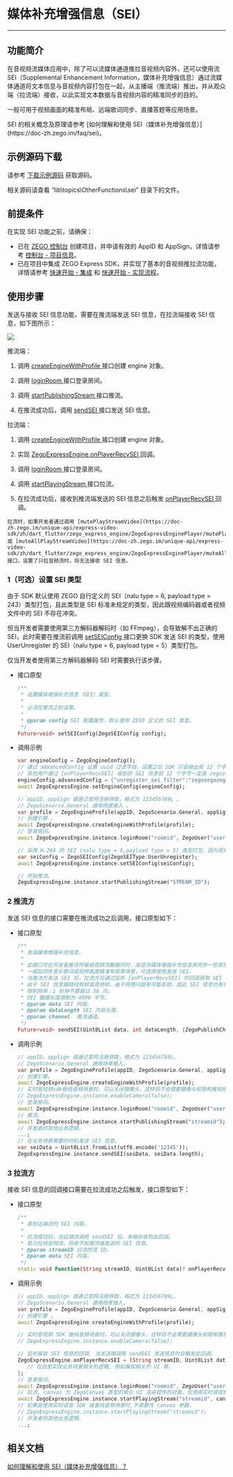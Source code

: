 # 媒体补充增强信息（SEI）

- - -

## 功能简介

在音视频流媒体应用中，除了可以流媒体通道推拉音视频内容外，还可以使用流 SEI（Supplemental Enhancement Information，媒体补充增强信息）通过流媒体通道将文本信息与音视频内容打包在一起，从主播端（推流端）推出，并从观众端（拉流端）接收，以此实现文本数据与音视频内容的精准同步的目的。

一般可用于视频画面的精准布局、远端歌词同步、直播答题等应用场景。

<Note title="说明">
SEI 的相关概念及原理请参考 [如何理解和使用 SEI（媒体补充增强信息）](https://doc-zh.zego.im/faq/sei)。
</Note>



## 示例源码下载

请参考 [下载示例源码](https://doc-zh.zego.im/article/3130) 获取源码。

相关源码请查看 “lib\topics\OtherFunctions\sei” 目录下的文件。

## 前提条件

在实现 SEI 功能之前，请确保：

- 已在 [ZEGO 控制台](https://console.zego.im) 创建项目，并申请有效的 AppID 和 AppSign，详情请参考 [控制台 - 项目信息](/console/project-info)。
- 已在项目中集成 ZEGO Express SDK，并实现了基本的音视频推拉流功能，详情请参考 [快速开始 - 集成](https://doc-zh.zego.im/article/1241) 和 [快速开始 - 实现流程](https://doc-zh.zego.im/article/7634)。



## 使用步骤

发送与接收 SEI 信息功能，需要在推流端发送 SEI 信息，在拉流端接收 SEI 信息，如下图所示：

<Frame width="512" height="auto" caption=""><img src="https://doc-media.zego.im/sdk-doc/Pics/Common/ZegoExpressEngine/send_and_recv_sei_flutter_new.png" /></Frame>

推流端：

1. 调用 [createEngineWithProfile ](https://doc-zh.zego.im/unique-api/express-video-sdk/zh/dart_flutter/zego_express_engine/ZegoExpressEngine/createEngineWithProfile.html) 接口创建 engine 对象。

2. 调用 [loginRoom ](https://doc-zh.zego.im/unique-api/express-video-sdk/zh/dart_flutter/zego_express_engine/ZegoExpressEngineRoom/loginRoom.html) 接口登录房间。

3. 调用 [startPublishingStream ](https://doc-zh.zego.im/unique-api/express-video-sdk/zh/dart_flutter/zego_express_engine/ZegoExpressEnginePublisher/startPublishingStream.html) 接口推流。

4. 在推流成功后，调用 [sendSEI ](https://doc-zh.zego.im/unique-api/express-video-sdk/zh/dart_flutter/zego_express_engine/ZegoExpressEnginePublisher/sendSEI.html) 接口发送 SEI 信息。

拉流端：

1. 调用 [createEngineWithProfile ](https://doc-zh.zego.im/unique-api/express-video-sdk/zh/dart_flutter/zego_express_engine/ZegoExpressEngine/createEngineWithProfile.html) 接口创建 engine 对象。

2. 实现 [ZegoExpressEngine.onPlayerRecvSEI ](https://doc-zh.zego.im/unique-api/express-video-sdk/zh/dart_flutter/zego_express_engine/ZegoExpressEngine/onPlayerRecvSEI.html) 回调。

3. 调用 [loginRoom ](https://doc-zh.zego.im/unique-api/express-video-sdk/zh/dart_flutter/zego_express_engine/ZegoExpressEngineRoom/loginRoom.html) 接口登录房间。

4. 调用 [startPlayingStream ](https://doc-zh.zego.im/unique-api/express-video-sdk/zh/dart_flutter/zego_express_engine/ZegoExpressEnginePlayer/startPlayingStream.html) 接口拉流。

5. 在拉流成功后，接收到推流端发送的 SEI 信息之后触发 [onPlayerRecvSEI ](https://doc-zh.zego.im/unique-api/express-video-sdk/zh/dart_flutter/zego_express_engine/ZegoExpressEngine/onPlayerRecvSEI.html) 回调。

<Note title="说明">


    拉流时，如果开发者通过调用 [mutePlayStreamVideo](https://doc-zh.zego.im/unique-api/express-video-sdk/zh/dart_flutter/zego_express_engine/ZegoExpressEnginePlayer/mutePlayStreamVideo.html) 或 [muteAllPlayStreamVideo](https://doc-zh.zego.im/unique-api/express-video-sdk/zh/dart_flutter/zego_express_engine/ZegoExpressEnginePlayer/muteAllPlayStreamVideo.html) 接口，设置了只拉音频流时，将无法接收 SEI 信息。

</Note>



### 1（可选）设置 SEI 类型

<Accordion title="设置 SEI 类型" defaultOpen="false">
由于 SDK 默认使用 ZEGO 自行定义的 SEI（nalu type = 6, payload type = 243）类型打包，且此类型是 SEI 标准未规定的类型，因此跟视频编码器或者视频文件中的 SEI 不存在冲突。

但当开发者需要使用第三方解码器解码时（如 FFmpeg），会导致解不出正确的 SEI，此时需要在推流前调用 [setSEIConfig ](https://doc-zh.zego.im/unique-api/express-video-sdk/zh/dart_flutter/zego_express_engine/ZegoExpressEnginePublisher/setSEIConfig.html) 接口更换 SDK 发送 SEI 的类型，使用 UserUnregister 的 SEI（nalu type = 6, payload type = 5）类型打包。

<Note title="说明">


仅当开发者使用第三方解码器解码 SEI 时需要执行该步骤。

</Note>



- 接口原型

    ```dart
    /**
     * 设置媒体增强补充信息（SEI）类型。
     *
     * 必须在推流之前设置。
     *
     * @param config SEI 配置属性。默认使用 ZEGO 定义的 SEI 类型。
     */
    Future<void> setSEIConfig(ZegoSEIConfig config);
    ```


- 调用示例

    ```dart
    var engineConfig = ZegoEngineConfig();
    // 通过 advancedConfig 设置 uuid 过滤字段，设置之后 SDK 只会抛出前 12 个字节为开发者所设置 uuid 的 SEI。
    // 其他用户通过 [onPlayerRecvSEI] 收到的 SEI 信息前 12 个字节一定是 zegozegozego，其他会被过滤。
    engineConfig.advancedConfig = {"unregister_sei_filter":"zegozegozego"};
    await ZegoExpressEngine.setEngineConfig(engineConfig);

    // appID、appSign 请通过官网注册获取，格式为 123456789L 。
    // ZegoScenario.General 通用场景接入 。
    var profile = ZegoEngineProfile(appID, ZegoScenario.General, appSign: appSign);
    // 创建引擎 。
    await ZegoExpressEngine.createEngineWithProfile(profile);
    // 登录房间。
    await ZegoExpressEngine.instance.loginRoom("roomid", ZegoUser("userid_1", "username_1"));

    // 采用 H.264 的 SEI (nalu type = 6,payload type = 5) 类型打包，因为视频编码器自身会产生 payload type 为 5 的 SEI，或者使用视频文件推流时，视频文件中也可能存在这样的 SEI，所以使用此类型时，用户需要把 uuid + content 当作 buffer 塞给 SEI 发送接口；此时为了区别视频编码器自身产生的 SEI， App 在发送此类型 SEI 时，可以填写业务特定的 uuid（uuid 长度为 16 字节），接收方使用 SDK 解析 payload type 为 5 的 SEI 时，会根据设置的过滤字符串过滤出 uuid 相符的 SEI 抛给业务，如果没有设置过滤字符串，SDK 会把所有收到的 SEI 都抛给开发者。
    var seiConfig = ZegoSEIConfig(ZegoSEIType.UserUnregister);
    await ZegoExpressEngine.instance.setSEIConfig(seiConfig);

    // 开始推流。
    ZegoExpressEngine.instance.startPublishingStream("STREAM_ID");
    ```
</Accordion>


### 2 推流方

发送 SEI 信息的接口需要在推流成功之后调用，接口原型如下：

- 接口原型

    ```dart
    /**
     * 发送媒体增强补充信息。
     *
     * 此接口可在开发者推流传输音视频流数据同时，发送流媒体增强补充信息来同步一些其他附加信息。
     * 一般如同步音乐歌词或视频画面精准布局等场景，可选择使用发送 SEI。
     * 当推流方发送 SEI 后，拉流方可通过监听 [onPlayerRecvSEI] 的回调获取 SEI 内容。
     * 由于 SEI 信息跟随视频帧或音频帧，由于网络问题有可能丢帧，因此 SEI 信息也有可能丢，为解决这种情况，应该在限制频率内多发几次。
     * 限制频率：1 秒钟不要超过 30 次。
     * SEI 数据长度限制为 4096 字节。
     * @param data SEI 内容。
     * @param dataLength SEI 内容长度。
     * @param channel  推流通道。
     */
    Future<void> sendSEI(Uint8List data, int dataLength, {ZegoPublishChannel? channel});
    ```

- 调用示例

    ```dart
    // appID、appSign 请通过官网注册获取，格式为 123456789L。
    // ZegoScenario.General 通用场景接入。
    var profile = ZegoEngineProfile(appID, ZegoScenario.General, appSign: appSign));
    // 创建引擎。
    await ZegoExpressEngine.createEngineWithProfile(profile);
    // 实时音视频sdk做纯音频场景时，可以关闭摄像头，这样将不会需要摄像头权限和推视频流。
    // ZegoExpressEngine.instance.enableCamera(false);
    // 登录房间。
    await ZegoExpressEngine.instance.loginRoom("roomid", ZegoUser("userid_1", "username_1"));
    // 推流。
    await ZegoExpressEngine.instance.startPublishingStream("streamid");
    // 开发者的其他业务逻辑。
    ...;
    // 在业务场景需要的时机发送 SEI 信息。
    var seiData = Uint8List.fromList(utf8.encode('12345'));
    ZegoExpressEngine.instance.sendSEI(seiData, seiData.length);
    ```

### 3 拉流方

接收 SEI 信息的回调接口需要在拉流成功之后触发，接口原型如下：

- 接口原型

    ```dart
    /**
     * 收到远端流的 SEI 内容。
     *
     * 拉流成功后，当远端流调用 sendSEI 后，本端会收到此回调。
     * 若只拉纯音频流，将收不到推流端发送的 SEI 信息。
     * @param streamID 拉流的流 ID。
     * @param data SEI 内容。
     */
    static void Function(String streamID, Uint8List data)? onPlayerRecvSEI;
    ```

- 调用示例

    ```dart
    // appID、appSign 请通过官网注册获取，格式为 123456789L。
    // ZegoScenario.General 通用场景接入。
    var profile = ZegoEngineProfile(appID, ZegoScenario.General, appSign: appSign));
    // 创建引擎 。
    await ZegoExpressEngine.createEngineWithProfile(profile);

    // 实时音视频 SDK 做纯音频场景时，可以关闭摄像头，这样将不会需要摄像头权限和推视频流。
    // ZegoExpressEngine.instance.enableCamera(false);

    // 监听接收 SEI 信息的回调, 当发送端调用 sendSEI 发送信息时会触发此回调。
    ZegoExpressEngine.onPlayerRecvSEI = (String streamID, Uint8List data) {
       // 在这里实现业务场景相关的逻辑, 例如展现相关的 UI 等。
    };
    // 登录房间。
    await ZegoExpressEngine.instance.loginRoom("roomid", ZegoUser("userid_2", "username_2"));
    // 拉流, canvas 为 ZegoCanvas 类型的索引 UI 渲染控件的对象，仅使用实时音视频 SDK 或者实时音视频场景时,需传 canvas 参数。
    await ZegoExpressEngine.instance.startPlayingStream("streamid", canvas: canvas);
    // 如果是使用实时语音 SDK 或者纯音频场景时,不需要传 canvas 参数。
    // ZegoExpressEngine.instance.startPlayingStream("streamid");
    // 开发者的其他业务逻辑。
    ...;
    ```

## 相关文档

[如何理解和使用 SEI（媒体补充增强信息）？](https://doc-zh.zego.im/faq/sei)
